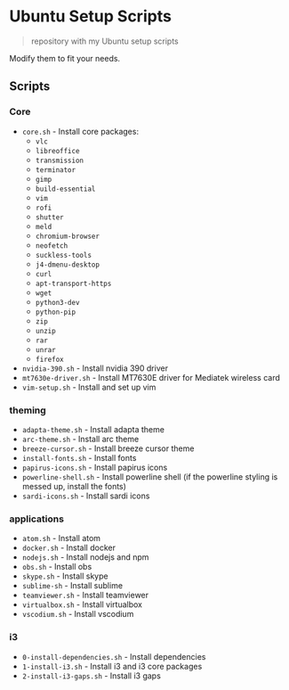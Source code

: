 # Ubuntu Setup Scripts

> repository with my Ubuntu setup scripts

Modify them to fit your needs.

## Scripts

### Core

- `core.sh` - Install core packages:
    - `vlc`
    - `libreoffice`
    - `transmission`
    - `terminator`
    - `gimp`
    - `build-essential`
    - `vim`
    - `rofi`
    - `shutter`
    - `meld`
    - `chromium-browser`
    - `neofetch`
    - `suckless-tools`
    - `j4-dmenu-desktop`
    - `curl`
    - `apt-transport-https`
    - `wget`
    - `python3-dev`
    - `python-pip`
    - `zip`
    - `unzip`
    - `rar`
    - `unrar`
    - `firefox`
- `nvidia-390.sh` - Install nvidia 390 driver
- `mt7630e-driver.sh` - Install MT7630E driver for Mediatek wireless card
- `vim-setup.sh` - Install and set up vim


### theming

- `adapta-theme.sh` - Install adapta theme
- `arc-theme.sh` - Install arc theme
- `breeze-cursor.sh` - Install breeze cursor theme
- `install-fonts.sh` - Install fonts
- `papirus-icons.sh` - Install papirus icons
- `powerline-shell.sh` - Install powerline shell (if the powerline styling is messed up, install the fonts)
- `sardi-icons.sh` - Install sardi icons

### applications

- `atom.sh` - Install atom
- `docker.sh` - Install docker
- `nodejs.sh` - Install nodejs and npm
- `obs.sh` - Install obs
- `skype.sh` - Install skype
- `sublime-sh` - Install sublime
- `teamviewer.sh` - Install teamviewer
- `virtualbox.sh` - Install virtualbox
- `vscodium.sh` - Install vscodium

### i3

- `0-install-dependencies.sh` - Install dependencies
- `1-install-i3.sh` - Install i3 and i3 core packages
- `2-install-i3-gaps.sh` - Install i3 gaps
